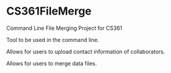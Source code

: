 # CS361FileMerge
Command Line File Merging Project for CS361

Tool to be used in the command line.

Allows for users to upload contact information of collaborators.

Allows for users to merge data files.
